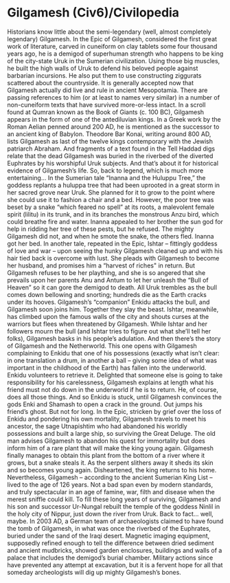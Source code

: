 # Gilgamesh (Civ6)/Civilopedia

Historians know little about the semi-legendary (well, almost completely legendary) Gilgamesh. In the Epic of Gilgamesh, considered the first great work of literature, carved in cuneiform on clay tablets some four thousand years ago, he is a demigod of superhuman strength who happens to be king of the city-state Uruk in the Sumerian civilization. Using those big muscles, he built the high walls of Uruk to defend his beloved people against barbarian incursions. He also put them to use constructing ziggurats scattered about the countryside.
It is generally accepted now that Gilgamesh actually did live and rule in ancient Mesopotamia. There are passing references to him (or at least to names very similar) in a number of non-cuneiform texts that have survived more-or-less intact. In a scroll found at Qumran known as the Book of Giants (c. 100 BC), Gilgamesh appears in the form of one of the antediluvian kings. In a Greek work by the Roman Aelian penned around 200 AD, he is mentioned as the successor to an ancient king of Babylon. Theodore Bar Konai, writing around 800 AD, lists Gilgamesh as last of the twelve kings contemporary with the Jewish patriarch Abraham. And fragments of a text found in the Tell Haddad digs relate that the dead Gilgamesh was buried in the riverbed of the diverted Euphrates by his worshipful Uruk subjects.
And that’s about it for historical evidence of Gilgamesh’s life. So, back to legend, which is much more entertaining...
In the Sumerian tale “Inanna and the Huluppu Tree,” the goddess replants a huluppa tree that had been uprooted in a great storm in her sacred grove near Uruk. She planned for it to grow to the point where she could use it to fashion a chair and a bed. However, the poor tree was beset by a snake “which feared no spell” at its roots, a malevolent female spirit (lilitu) in its trunk, and in its branches the monstrous Anzu bird, which could breathe fire and water. Inanna appealed to her brother the sun god for help in ridding her tree of these pests, but he refused. The mighty Gilgamesh did not, and when he smote the snake, the others fled. Inanna got her bed.
In another tale, repeated in the Epic, Ishtar – fittingly goddess of love and war – upon seeing the hunky Gilgamesh cleaned up and with his hair tied back is overcome with lust. She pleads with Gilgamesh to become her husband, and promises him a “harvest of riches" in return. But Gilgamesh refuses to be her plaything, and she is so angered that she prevails upon her parents Anu and Antum to let her unleash the “Bull of Heaven” so it can gore the demigod to death. All Uruk trembles as the bull comes down bellowing and snorting; hundreds die as the Earth cracks under its hooves. Gilgamesh’s “companion” Enkidu attacks the bull, and Gilgamesh soon joins him. Together they slay the beast. Ishtar, meanwhile, has climbed upon the famous walls of the city and shouts curses at the warriors but flees when threatened by Gilgamesh. While Ishtar and her followers mourn the bull (and Ishtar tries to figure out what she’ll tell her folks), Gilgamesh basks in his people’s adulation.
And then there’s the story of Gilgamesh and the Netherworld. This one opens with Gilgamesh complaining to Enkidu that one of his possessions (exactly what isn’t clear: in one translation a drum, in another a ball – giving some idea of what was important in the childhood of the Earth) has fallen into the underworld. Enkidu volunteers to retrieve it. Delighted that someone else is going to take responsibility for his carelessness, Gilgamesh explains at length what his friend must not do down in the underworld if he is to return. He, of course, does all those things. And so Enkidu is stuck, until Gilgamesh convinces the gods Enki and Shamash to open a crack in the ground. Out jumps his friend’s ghost. But not for long.
In the Epic, stricken by grief over the loss of Enkidu and pondering his own mortality, Gilgamesh travels to meet his ancestor, the sage Utnapishtim who had abandoned his worldly possessions and built a large ship, so surviving the Great Deluge. The old man advises Gilgamesh to abandon his quest for immortality but does inform him of a rare plant that will make the king young again. Gilgamesh finally manages to obtain this plant from the bottom of a river where it grows, but a snake steals it. As the serpent slithers away it sheds its skin and so becomes young again. Disheartened, the king returns to his home.
Nevertheless, Gilgamesh – according to the ancient Sumerian King List – lived to the age of 126 years. Not a bad span even by modern standards, and truly spectacular in an age of famine, war, filth and disease when the merest sniffle could kill. To fill these long years of surviving, Gilgamesh and his son and successor Ur-Nungal rebuilt the temple of the goddess Ninlil in the holy city of Nippur, just down the river from Uruk.
Back to fact... well, maybe. In 2003 AD, a German team of archaeologists claimed to have found the tomb of Gilgamesh, in what was once the riverbed of the Euphrates, buried under the sand of the Iraqi desert. Magnetic imaging equipment, supposedly refined enough to tell the difference between dried sediment and ancient mudbricks, showed garden enclosures, buildings and walls of a palace that includes the demigod’s burial chamber. Military actions since have prevented any attempt at excavation, but it is a fervent hope for all that someday archeologists will dig up mighty Gilgamesh’s bones.